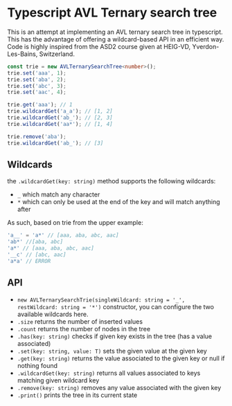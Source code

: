 # Typescript AVL Ternary search tree

This is an attempt at implementing an AVL ternary search tree in typescript. This has the advantage of offering a wildcard-based API in an efficient way.
Code is highly inspired from the ASD2 course given at HEIG-VD, Yverdon-Les-Bains, Switzerland.

```typescript
const trie = new AVLTernarySearchTree<number>();
trie.set('aaa', 1);
trie.set('aba', 2);
trie.set('abc', 3);
trie.set('aac', 4);

trie.get('aaa'); // 1
trie.wildcardGet('a_a'); // [1, 2]
trie.wildcardGet('ab_'); // [2, 3]
trie.wildcardGet('aa*'); // [1, 4]

trie.remove('aba');
trie.wildcardGet('ab_'); // [3]
```

## Wildcards
the `.wildcardGet(key: string)` method supports the following wildcards:
- `_` which match any character
- `*` which can only be used at the end of the key and will match anything after

As such, based on trie from the upper example:
```typescript
'a__' = 'a*' // [aaa, aba, abc, aac]
'ab*' //[aba, abc]
'a*' // [aaa, aba, abc, aac]
'__c' // [abc, aac]
'a*a' // ERROR
```

## API
- `new AVLTernarySearchTrie(singleWildcard: string = '_', restWildcard: string = '*')` constructor, you can configure the two available wildcards here.
- `.size` returns the number of inserted values
- `.count` returns the number of nodes in the tree
- `.has(key: string)` checks if given key exists in the tree (has a value associated)
- `.set(key: string, value: T)` sets the given value at the given key
- `.get(key: string)` returns the value associated to the given key or null if nothing found
- `.wildcardGet(key: string)` returns all values associated to keys matching given wildcard key
- `.remove(key: string)` removes any value associated with the given key
- `.print()` prints the tree in its current state
